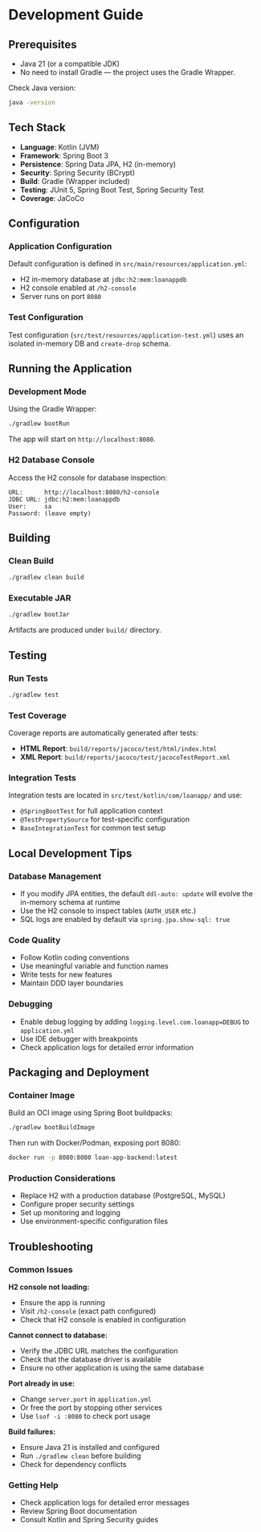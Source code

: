 # Development Guide

## Prerequisites
- Java 21 (or a compatible JDK)
- No need to install Gradle — the project uses the Gradle Wrapper.

Check Java version:
```bash
java -version
```

## Tech Stack
- **Language**: Kotlin (JVM)
- **Framework**: Spring Boot 3
- **Persistence**: Spring Data JPA, H2 (in-memory)
- **Security**: Spring Security (BCrypt)
- **Build**: Gradle (Wrapper included)
- **Testing**: JUnit 5, Spring Boot Test, Spring Security Test
- **Coverage**: JaCoCo

## Configuration

### Application Configuration
Default configuration is defined in `src/main/resources/application.yml`:
- H2 in-memory database at `jdbc:h2:mem:loanappdb`
- H2 console enabled at `/h2-console`
- Server runs on port `8080`

### Test Configuration
Test configuration (`src/test/resources/application-test.yml`) uses an isolated in-memory DB and `create-drop` schema.

## Running the Application

### Development Mode
Using the Gradle Wrapper:
```bash
./gradlew bootRun
```

The app will start on `http://localhost:8080`.

### H2 Database Console
Access the H2 console for database inspection:
```text
URL:      http://localhost:8080/h2-console
JDBC URL: jdbc:h2:mem:loanappdb
User:     sa
Password: (leave empty)
```

## Building

### Clean Build
```bash
./gradlew clean build
```

### Executable JAR
```bash
./gradlew bootJar
```

Artifacts are produced under `build/` directory.

## Testing

### Run Tests
```bash
./gradlew test
```

### Test Coverage
Coverage reports are automatically generated after tests:
- **HTML Report**: `build/reports/jacoco/test/html/index.html`
- **XML Report**: `build/reports/jacoco/test/jacocoTestReport.xml`

### Integration Tests
Integration tests are located in `src/test/kotlin/com/loanapp/` and use:
- `@SpringBootTest` for full application context
- `@TestPropertySource` for test-specific configuration
- `BaseIntegrationTest` for common test setup

## Local Development Tips

### Database Management
- If you modify JPA entities, the default `ddl-auto: update` will evolve the in-memory schema at runtime
- Use the H2 console to inspect tables (`AUTH_USER` etc.)
- SQL logs are enabled by default via `spring.jpa.show-sql: true`

### Code Quality
- Follow Kotlin coding conventions
- Use meaningful variable and function names
- Write tests for new features
- Maintain DDD layer boundaries

### Debugging
- Enable debug logging by adding `logging.level.com.loanapp=DEBUG` to `application.yml`
- Use IDE debugger with breakpoints
- Check application logs for detailed error information

## Packaging and Deployment

### Container Image
Build an OCI image using Spring Boot buildpacks:
```bash
./gradlew bootBuildImage
```

Then run with Docker/Podman, exposing port 8080:
```bash
docker run -p 8080:8080 loan-app-backend:latest
```

### Production Considerations
- Replace H2 with a production database (PostgreSQL, MySQL)
- Configure proper security settings
- Set up monitoring and logging
- Use environment-specific configuration files

## Troubleshooting

### Common Issues

**H2 console not loading:**
- Ensure the app is running
- Visit `/h2-console` (exact path configured)
- Check that H2 console is enabled in configuration

**Cannot connect to database:**
- Verify the JDBC URL matches the configuration
- Check that the database driver is available
- Ensure no other application is using the same database

**Port already in use:**
- Change `server.port` in `application.yml`
- Or free the port by stopping other services
- Use `lsof -i :8080` to check port usage

**Build failures:**
- Ensure Java 21 is installed and configured
- Run `./gradlew clean` before building
- Check for dependency conflicts

### Getting Help
- Check application logs for detailed error messages
- Review Spring Boot documentation
- Consult Kotlin and Spring Security guides
